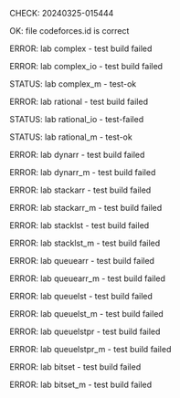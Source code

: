 CHECK: 20240325-015444
OK: file codeforces.id is correct
ERROR: lab complex - test build failed
ERROR: lab complex_io - test build failed
STATUS: lab complex_m - test-ok
ERROR: lab rational - test build failed
STATUS: lab rational_io - test-failed
STATUS: lab rational_m - test-ok
ERROR: lab dynarr - test build failed
ERROR: lab dynarr_m - test build failed
ERROR: lab stackarr - test build failed
ERROR: lab stackarr_m - test build failed
ERROR: lab stacklst - test build failed
ERROR: lab stacklst_m - test build failed
ERROR: lab queuearr - test build failed
ERROR: lab queuearr_m - test build failed
ERROR: lab queuelst - test build failed
ERROR: lab queuelst_m - test build failed
ERROR: lab queuelstpr - test build failed
ERROR: lab queuelstpr_m - test build failed
ERROR: lab bitset - test build failed
ERROR: lab bitset_m - test build failed

